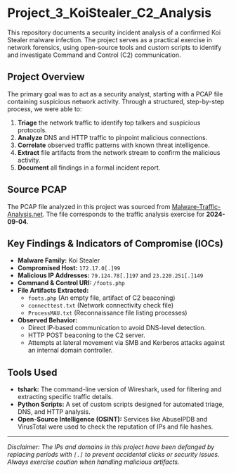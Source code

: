# Project_3_KoiStealer_C2_Analysis

This repository documents a security incident analysis of a confirmed Koi Stealer malware infection. The project serves as a practical exercise in network forensics, using open-source tools and custom scripts to identify and investigate Command and Control (C2) communication.

## Project Overview

The primary goal was to act as a security analyst, starting with a PCAP file containing suspicious network activity. Through a structured, step-by-step process, we were able to:

1.  **Triage** the network traffic to identify top talkers and suspicious protocols.
2.  **Analyze** DNS and HTTP traffic to pinpoint malicious connections.
3.  **Correlate** observed traffic patterns with known threat intelligence.
4.  **Extract** file artifacts from the network stream to confirm the malicious activity.
5.  **Document** all findings in a formal incident report.

## Source PCAP

The PCAP file analyzed in this project was sourced from [Malware-Traffic-Analysis.net](https://malware-traffic-analysis.net/2024/09/04/index.html). The file corresponds to the traffic analysis exercise for **2024-09-04**.

## Key Findings & Indicators of Compromise (IOCs)

* **Malware Family:** Koi Stealer
* **Compromised Host:** `172.17.0[.]99`
* **Malicious IP Addresses:** `79.124.78[.]197` and `23.220.251[.]149`
* **Command & Control URI:** `/foots.php`
* **File Artifacts Extracted:**
    * `foots.php` (An empty file, artifact of C2 beaconing)
    * `connecttest.txt` (Network connectivity check file)
    * `ProcessMAU.txt` (Reconnaissance file listing processes)
* **Observed Behavior:**
    * Direct IP-based communication to avoid DNS-level detection.
    * HTTP POST beaconing to the C2 server.
    * Attempts at lateral movement via SMB and Kerberos attacks against an internal domain controller.

## Tools Used

* **tshark:** The command-line version of Wireshark, used for filtering and extracting specific traffic details.
* **Python Scripts:** A set of custom scripts designed for automated triage, DNS, and HTTP analysis.
* **Open-Source Intelligence (OSINT):** Services like AbuseIPDB and VirusTotal were used to check the reputation of IPs and file hashes.


    

---
*Disclaimer: The IPs and domains in this project have been defanged by replacing periods with `[.]` to prevent accidental clicks or security issues. Always exercise caution when handling malicious artifacts.*
